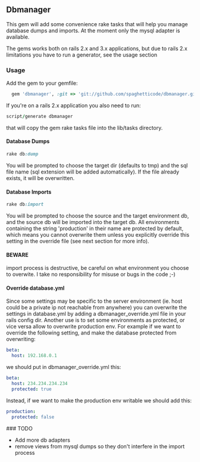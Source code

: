 ## Dbmanager

This gem will add some convenience rake tasks that will help you manage database
dumps and imports. At the moment only the mysql adapter is available.

The gems works both on rails 2.x and 3.x applications, but due to rails 2.x
limitations you have to run a generator, see the usage section


### Usage

Add the gem to your gemfile:

```ruby
  gem 'dbmanager', :git => 'git://github.com/spaghetticode/dbmanager.git'
```

If you're on a rails 2.x application you also need to run:

```ruby
script/generate dbmanager
```
that will copy the gem rake tasks file into the lib/tasks directory.


#### Database Dumps

```ruby
rake db:dump
```

You will be prompted to choose the target dir (defaults to tmp) and the sql file
name (sql extension will be added automatically). If the file already exists, it
will be overwritten.


#### Database Imports

```ruby
rake db:import
```

You will be prompted to choose the source and the target environment db, and the
source db will be imported into the target db. All environments containing the
string 'production' in their name are protected by default, which means you cannot
overwrite them unless you explicitly override this setting in the override file
(see next section for more info).

#### BEWARE

import process is destructive, be careful on what environment you choose to
overwite. I take no responsibility for misuse or bugs in the code ;-)


#### Override database.yml

Since some settings may be specific to the server environment (ie. host could
be a private ip not reachable from anywhere) you can overwrite the settings in
database.yml by adding a dbmanager_override.yml file in your rails config dir.
Another use is to set some environments as protected, or vice versa allow to
overwrite production env.
For example if we want to override the following setting, and make the database
protected from overwriting:

```yaml
beta:
  host: 192.168.0.1
```
we should put in dbmanager_override.yml this:

```yaml
beta:
  host: 234.234.234.234
  protected: true
```

Instead, if we want to make the production env writable we should add this:

```yaml
production:
  protected: false
```


### TODO

* Add more db adapters
* remove views from mysql dumps so they don't interfere in the import process
